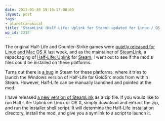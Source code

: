 ```yaml
---
date: 2013-01-30 19:10:17-08:00
layout: post
tags:
- planetcanonical
title: 'SteamLink (Half-Life: Uplink for Steam) updated for Linux / OS X'
wp_id: 2218
---
```

The original Half-Life and Counter-Strike games were [quietly released for Linux](http://www.geek.com/articles/games/valve-ports-half-life-to-linux-20130125/) [and Mac OS X](http://tech2.in.com/news/gaming/valve-quietly-ports-halflife-to-osx-and-linux/725422) last week, and as the maintainer of [SteamLink](http://www.halflifeuplink.com/steamlink/), a repackaging of [Half-Life: Uplink](http://www.halflifeuplink.com/) for [Steam](http://www.steampowered.com/), I went out to see if the mod's files could be installed on these platforms.

Turns out there is [a bug](https://github.com/ValveSoftware/steam-for-linux/issues/960#issuecomment-12883287) in Steam for these platforms, where it tries to launch the Windows version of Half-Life for GoldSrc mods from within Steam. However, Half-Life can be manually launched and pointed at the mod.

I have released [a new version of SteamLink](http://www.halflifeuplink.com/steamlink/) as a zip file. If you would like to run Half-Life: Uplink on Linux or OS X, simply download and extract the zip, and run the installer shell script. It will determine the Half-Life installation directory, install the mod, and give you a symlink to a script to launch it.
